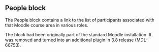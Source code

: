 ## People block ##

The People block contains a link to the list of participants associated with that
Moodle course area in various roles.

The block had been originally part of the standard Moodle installation. It was removed
and turned into an additional plugin in 3.8 release (MDL-66753).
